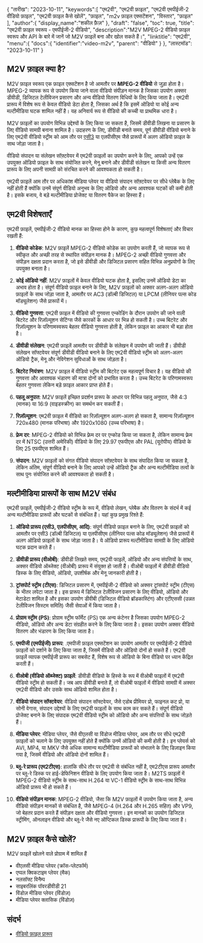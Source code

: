 {
"तारीख": "2023-10-11",
   "keywords":[
"एम2वी",
"एम2वी फ़ाइल",
"एम2वी एमपीईजी-2 वीडियो फ़ाइल",
"एम2वी फ़ाइल कैसे खोलें",
"फ़ाइल",
"m2v फ़ाइल एक्सटेंशन",
"विस्तार",
"फ़ाइल"
],
   "author":{
"display_name":"शकील फ़ैज़"
},
"draft": "false",
"toc": true,
"title": "एम2वी फ़ाइल स्वरूप - एमपीईजी-2 वीडियो",
   "description":"M2V MPEG-2 वीडियो फ़ाइल स्वरूप और API के बारे में जानें जो M2V फ़ाइलें बना और खोल सकते हैं।",
"linktitle": "एम2वी",
   "menu":{
      "docs":{
         "identifier":"video-m2v",
"parent": "वीडियो"
}
},
"लास्टमॉड": "2023-10-11"
}

## M2V फ़ाइल क्या है?

M2V फ़ाइल स्वरूप एक फ़ाइल एक्सटेंशन है जो आमतौर पर **MPEG-2 वीडियो** से जुड़ा होता है। MPEG-2 व्यापक रूप से उपयोग किया जाने वाला वीडियो संपीड़न मानक है जिसका उपयोग अक्सर डीवीडी, डिजिटल टेलीविजन प्रसारण और अन्य वीडियो वितरण विधियों के लिए किया जाता है। एम2वी प्रारूप में विशेष रूप से केवल वीडियो डेटा होता है, जिसका अर्थ है कि इसमें ऑडियो या कोई अन्य मल्टीमीडिया घटक शामिल नहीं है। यह अनिवार्य रूप से वीडियो की कच्ची या प्राथमिक धारा है।

M2V फ़ाइलों का उपयोग विभिन्न उद्देश्यों के लिए किया जा सकता है, जिसमें डीवीडी लिखना या प्रसारण के लिए वीडियो सामग्री बनाना शामिल है। उदाहरण के लिए, डीवीडी बनाते समय, पूर्ण डीवीडी वीडियो बनाने के लिए एम2वी वीडियो स्ट्रीम को आम तौर पर [एसी3](/hi/ऑडियो/एसी3/) या एलपीसीएम जैसे प्रारूपों में अलग ऑडियो फ़ाइल के साथ जोड़ा जाता है।

वीडियो संपादन या संलेखन सॉफ़्टवेयर में एम2वी फ़ाइलों का उपयोग करने के लिए, आपको उन्हें एक उपयुक्त ऑडियो फ़ाइल के साथ संयोजित करने, मेनू बनाने और डीवीडी संलेखन या किसी अन्य वितरण प्रारूप के लिए अपनी सामग्री को संरचित करने की आवश्यकता हो सकती है।

एम2वी फ़ाइलें आम तौर पर अधिकांश मीडिया प्लेयर या वीडियो संपादन सॉफ़्टवेयर पर सीधे प्लेबैक के लिए नहीं होती हैं क्योंकि उनमें संपूर्ण वीडियो अनुभव के लिए ऑडियो और अन्य आवश्यक घटकों की कमी होती है। इसके बजाय, वे बड़े मल्टीमीडिया प्रोजेक्ट या वितरण पैकेज का हिस्सा हैं।

## एम2वी विशेषताएँ

एम2वी फ़ाइलें, एमपीईजी-2 वीडियो मानक का हिस्सा होने के कारण, कुछ महत्वपूर्ण विशेषताएं और विचार रखती हैं:

1. **वीडियो कोडेक**: M2V फ़ाइलें MPEG-2 वीडियो कोडेक का उपयोग करती हैं, जो व्यापक रूप से स्वीकृत और अच्छी तरह से स्थापित संपीड़न मानक है। MPEG-2 अच्छी वीडियो गुणवत्ता और संपीड़न दक्षता प्रदान करता है, जो इसे डीवीडी और डिजिटल प्रसारण सहित विभिन्न अनुप्रयोगों के लिए उपयुक्त बनाता है।
    
















2. **कोई ऑडियो नहीं**: M2V फ़ाइलों में केवल वीडियो घटक होता है, इसलिए उनमें ऑडियो डेटा का अभाव होता है। संपूर्ण वीडियो फ़ाइल बनाने के लिए, M2V फ़ाइलों को अक्सर अलग-अलग ऑडियो फ़ाइलों के साथ जोड़ा जाता है, आमतौर पर AC3 (डॉल्बी डिजिटल) या LPCM (लीनियर पल्स कोड मॉड्यूलेशन) जैसे प्रारूपों में।
    
















3. **वीडियो गुणवत्ता**: एम2वी फ़ाइल में वीडियो की गुणवत्ता एन्कोडिंग के दौरान उपयोग की जाने वाली बिटरेट और रिज़ॉल्यूशन सेटिंग्स जैसे कारकों के आधार पर भिन्न हो सकती है। उच्च बिटरेट और रिज़ॉल्यूशन के परिणामस्वरूप बेहतर वीडियो गुणवत्ता होती है, लेकिन फ़ाइल का आकार भी बड़ा होता है।
       

















4. **डीवीडी संलेखन**: एम2वी फ़ाइलें आमतौर पर डीवीडी के संलेखन में उपयोग की जाती हैं। डीवीडी संलेखन सॉफ्टवेयर संपूर्ण डीवीडी वीडियो बनाने के लिए एम2वी वीडियो स्ट्रीम को अलग-अलग ऑडियो ट्रैक, मेनू और नेविगेशन सुविधाओं के साथ जोड़ता है।
    
















5. **बिटरेट नियंत्रण**: M2V फ़ाइल में वीडियो स्ट्रीम की बिटरेट एक महत्वपूर्ण विचार है। यह वीडियो की गुणवत्ता और आवश्यक भंडारण की मात्रा दोनों को प्रभावित करता है। उच्च बिटरेट के परिणामस्वरूप बेहतर गुणवत्ता लेकिन बड़े फ़ाइल आकार प्राप्त होते हैं।
    
















6. **पहलू अनुपात**: M2V फ़ाइलें इच्छित प्रदर्शन प्रारूप के आधार पर विभिन्न पहलू अनुपात, जैसे 4:3 (मानक) या 16:9 (वाइडस्क्रीन) का समर्थन कर सकती हैं।
    
















7. **रिज़ॉल्यूशन**: एम2वी फ़ाइल में वीडियो का रिज़ॉल्यूशन अलग-अलग हो सकता है, सामान्य रिज़ॉल्यूशन 720x480 (मानक परिभाषा) और 1920x1080 (उच्च परिभाषा) है।
    
















8. **फ़्रेम दर**: MPEG-2 वीडियो को विभिन्न फ़्रेम दर पर एन्कोड किया जा सकता है, लेकिन सामान्य फ़्रेम दर में NTSC (उत्तरी अमेरिकी) वीडियो के लिए 29.97 एफपीएस और PAL (यूरोपीय) वीडियो के लिए 25 एफपीएस शामिल हैं।
    
















9. **संपादन**: M2V फ़ाइलों को संगत वीडियो संपादन सॉफ़्टवेयर के साथ संपादित किया जा सकता है, लेकिन अंतिम, संपूर्ण वीडियो बनाने के लिए आपको उन्हें ऑडियो ट्रैक और अन्य मल्टीमीडिया तत्वों के साथ पुनः संयोजित करने की आवश्यकता हो सकती है।

## मल्टीमीडिया प्रारूपों के साथ M2V संबंध

एम2वी फ़ाइलें, एमपीईजी-2 वीडियो स्ट्रीम के रूप में, वीडियो लेखन, प्लेबैक और वितरण के संदर्भ में कई अन्य मल्टीमीडिया प्रारूपों और घटकों से संबंधित हैं। यहां कुछ प्रमुख रिश्ते हैं:

1. **ऑडियो प्रारूप (एसी3, एलपीसीएम, आदि)**: संपूर्ण वीडियो फ़ाइल बनाने के लिए, एम2वी फ़ाइलों को आमतौर पर एसी3 (डॉल्बी डिजिटल) या एलपीसीएम (लीनियर पल्स कोड मॉड्यूलेशन) जैसे प्रारूपों में अलग ऑडियो फ़ाइलों के साथ जोड़ा जाता है। ये ऑडियो प्रारूप मल्टीमीडिया सामग्री के लिए ऑडियो घटक प्रदान करते हैं।
    
















2. **डीवीडी प्रारूप (वीओबी)**: डीवीडी लिखते समय, एम2वी फाइलें, ऑडियो और अन्य संपत्तियों के साथ, अक्सर वीडियो ऑब्जेक्ट (वीओबी) प्रारूप में संयुक्त हो जाती हैं। वीओबी फाइलों में डीवीडी वीडियो डिस्क के लिए वीडियो, ऑडियो, उपशीर्षक और मेनू जानकारी होती है।
    
















3. **ट्रांसपोर्ट स्ट्रीम (टीएस)**: डिजिटल प्रसारण में, एमपीईजी-2 वीडियो को अक्सर ट्रांसपोर्ट स्ट्रीम (टीएस) के भीतर लपेटा जाता है। इस प्रारूप में डिजिटल टेलीविजन प्रसारण के लिए वीडियो, ऑडियो और मेटाडेटा शामिल है और इसका उपयोग डीवीबी (डिजिटल वीडियो ब्रॉडकास्टिंग) और एटीएससी (उन्नत टेलीविजन सिस्टम समिति) जैसी सेवाओं में किया जाता है।
    
















4. **प्रोग्राम स्ट्रीम (PS)**: प्रोग्राम स्ट्रीम फॉर्मेट (PS) एक अन्य कंटेनर है जिसका उपयोग MPEG-2 वीडियो, ऑडियो और अन्य डेटा संग्रहीत करने के लिए किया जाता है। इसका उपयोग अक्सर वीडियो वितरण और भंडारण के लिए किया जाता है।
    
















5. **एमपीजी (एमपीईजी) प्रारूप**: .एमपीजी फ़ाइल एक्सटेंशन का उपयोग आमतौर पर एमपीईजी-2 वीडियो फ़ाइलों को दर्शाने के लिए किया जाता है, जिसमें वीडियो और ऑडियो दोनों हो सकते हैं। एम2वी फ़ाइलें व्यापक एमपीईजी प्रारूप का सबसेट हैं, विशेष रूप से ऑडियो के बिना वीडियो पर ध्यान केंद्रित करती हैं।
    
















6. **वीओबी (वीडियो ऑब्जेक्ट) फ़ाइलें**: डीवीडी वीडियो के हिस्से के रूप में वीओबी फाइलों में एम2वी वीडियो स्ट्रीम हो सकती हैं। जब आप डीवीडी बनाते हैं, तो वीओबी फाइलों में वीडियो सामग्री में अक्सर एम2वी वीडियो और उसके साथ ऑडियो शामिल होता है।
    
















7. **वीडियो संपादन सॉफ्टवेयर**: वीडियो संपादन सॉफ्टवेयर, जैसे एडोब प्रीमियर प्रो, फाइनल कट प्रो, या सोनी वेगास, संपादन उद्देश्यों के लिए एम2वी फाइलों के साथ काम कर सकते हैं। संपूर्ण वीडियो प्रोजेक्ट बनाने के लिए संपादक एम2वी वीडियो स्ट्रीम को ऑडियो और अन्य संपत्तियों के साथ जोड़ते हैं।
    
















8. **मीडिया प्लेयर**: मीडिया प्लेयर, जैसे वीएलसी या विंडोज मीडिया प्लेयर, आम तौर पर सीधे एम2वी फ़ाइलों को चलाने के लिए उपयुक्त नहीं होते हैं क्योंकि उनमें ऑडियो की कमी होती है। इन प्लेयर्स को AVI, MP4, या MKV जैसे अधिक सामान्य मल्टीमीडिया प्रारूपों को संभालने के लिए डिज़ाइन किया गया है, जिसमें वीडियो और ऑडियो दोनों शामिल हैं।
    
















9. **ब्लू-रे प्रारूप (एम2टीएस)**: हालांकि सीधे तौर पर एम2वी से संबंधित नहीं है, एम2टीएस प्रारूप आमतौर पर ब्लू-रे डिस्क पर हाई-डेफिनिशन वीडियो के लिए उपयोग किया जाता है। M2TS फ़ाइलों में MPEG-2 वीडियो स्ट्रीम के साथ-साथ H.264 या VC-1 वीडियो स्ट्रीम के साथ-साथ विभिन्न ऑडियो प्रारूप भी हो सकते हैं।
    
















10. **वीडियो संपीड़न मानक**: MPEG-2 वीडियो, जैसा कि M2V फ़ाइलों में उपयोग किया जाता है, अन्य वीडियो संपीड़न मानकों से संबंधित है, जैसे MPEG-4 (H.264 और H.265 सहित) और VP9, जो बेहतर प्रदान करते हैं संपीड़न दक्षता और वीडियो गुणवत्ता। इन मानकों का उपयोग डिजिटल स्ट्रीमिंग, ऑनलाइन वीडियो और ब्लू-रे जैसे नए ऑप्टिकल डिस्क प्रारूपों के लिए किया जाता है।

## M2V फ़ाइल कैसे खोलें?

M2V फ़ाइलें खोलने वाले प्रोग्राम में शामिल हैं

- वीएलसी मीडिया प्लेयर (क्रॉस-प्लेटफॉर्म)
- एप्पल क्विकटाइम प्लेयर (मैक)
- नलसॉफ्ट विनैम्प
- साइबरलिंक पॉवरडीवीडी 21
- विंडोज़ मीडिया प्लेयर (विंडोज़)
- मीडिया प्लेयर क्लासिक (विंडोज़)

## संदर्भ
* [वीडियो फ़ाइल प्रारूप](https://en.wikipedia.org/wiki/Video_file_format)

